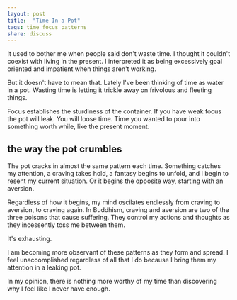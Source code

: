 ```yaml
---
layout: post
title:  "Time In a Pot"
tags: time focus patterns
share: discuss 
---
```


It used to bother me when people said don't waste time. I thought it couldn't coexist with living in the present. I interpreted it as being excessively goal oriented and impatient when things aren't working. 

<span style='display: none;'><!--more--></span>

But it doesn't have to mean that. Lately I've been thinking of time as water in a pot. Wasting time is letting it trickle away on frivolous and fleeting things. 

Focus establishes the sturdiness of the container. If you have weak focus the pot will leak. You will loose time. Time you wanted to pour into something worth while, like the present moment. 

the way the pot crumbles
------------------------

The pot cracks in almost the same pattern each time. Something catches my attention, a craving takes hold, a fantasy begins to unfold, and I begin to resent my current situation. Or it begins the opposite way, starting with an aversion. 

Regardless of how it begins, my mind oscilates endlessly from craving to aversion, to craving again. In Buddhism, craving and aversion are two of the three poisons that cause suffering. They control my actions and thoughts as they incessently toss me between them. 

It's exhausting.

I am becoming more observant of these patterns as they form and spread. I feel unaccomplished regardless of all that I do because I bring them my attention in a leaking pot. 

In my opinion, there is nothing more worthy of my time than discovering why I feel like I never have enough.